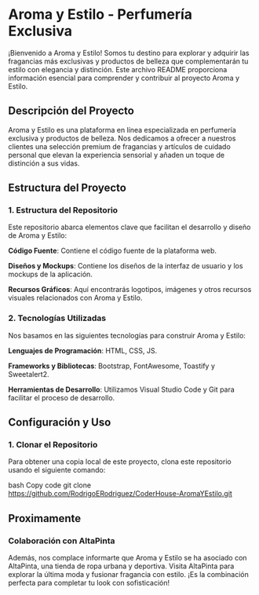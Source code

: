 # Aroma y Estilo - Perfumería Exclusiva
¡Bienvenido a Aroma y Estilo! Somos tu destino para explorar y adquirir las fragancias más exclusivas y productos de belleza que complementarán tu estilo con elegancia y distinción. Este archivo README proporciona información esencial para comprender y contribuir al proyecto Aroma y Estilo.

## Descripción del Proyecto
Aroma y Estilo es una plataforma en línea especializada en perfumería exclusiva y productos de belleza. Nos dedicamos a ofrecer a nuestros clientes una selección premium de fragancias y artículos de cuidado personal que elevan la experiencia sensorial y añaden un toque de distinción a sus vidas.

## Estructura del Proyecto
### 1. Estructura del Repositorio
Este repositorio abarca elementos clave que facilitan el desarrollo y diseño de Aroma y Estilo:

**Código Fuente**: Contiene el código fuente de la plataforma web.

**Diseños y Mockups**: Contiene los diseños de la interfaz de usuario y los mockups de la aplicación.

**Recursos Gráficos**: Aquí encontrarás logotipos, imágenes y otros recursos visuales relacionados con Aroma y Estilo.

### 2. Tecnologías Utilizadas
Nos basamos en las siguientes tecnologías para construir Aroma y Estilo:

**Lenguajes de Programación**: HTML, CSS, JS.

**Frameworks y Bibliotecas**: Bootstrap, FontAwesome, Toastify y Sweetalert2.

**Herramientas de Desarrollo**: Utilizamos Visual Studio Code y Git para facilitar el proceso de desarrollo.

## Configuración y Uso
### 1. Clonar el Repositorio
Para obtener una copia local de este proyecto, clona este repositorio usando el siguiente comando:

bash
Copy code
git clone https://github.com/RodrigoERodriguez/CoderHouse-AromaYEstilo.git

## Proximamente
### Colaboración con AltaPinta
Además, nos complace informarte que Aroma y Estilo se ha asociado con AltaPinta, una tienda de ropa urbana y deportiva. Visita AltaPinta para explorar la última moda y fusionar fragancia con estilo. ¡Es la combinación perfecta para completar tu look con sofisticación!
